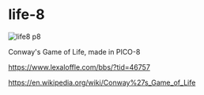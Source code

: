 # life-8
![life8 p8](https://user-images.githubusercontent.com/74556753/155859175-dd13d05d-a3ae-4cef-9293-160fc3f54fb3.png)

Conway's Game of Life, made in PICO-8

https://www.lexaloffle.com/bbs/?tid=46757


https://en.wikipedia.org/wiki/Conway%27s_Game_of_Life
